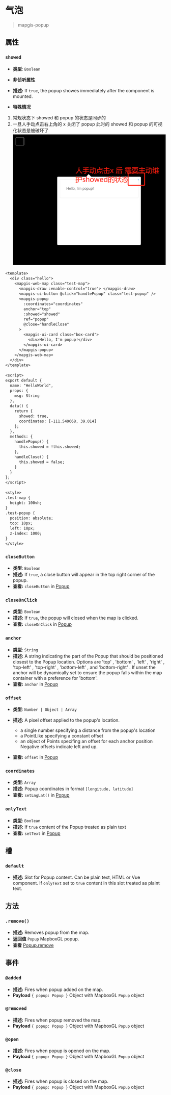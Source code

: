 # 气泡

> mapgis-popup

## 属性

### `showed`

- **类型**: `Boolean`
- **非侦听属性**
- **描述:** If `true`, the popup showes immediately after the component is mounted.

- **特殊情况**

1. 常规状态下 showed 和 popup 的状态是同步的
2. 一旦人手动点击右上角的 x 关闭了 popup 此时的 showed 和 popup 的可视化状态是被破坏了
   ![关闭](./UI/Popup/close.png)

```vue
<template>
  <div class="hello">
    <mapgis-web-map class="test-map">
      <mapgis-draw :enable-control="true"> </mapgis-draw>
      <mapgis-ui-button @click="handlePopup" class="test-popup" />
      <mapgis-popup
        :coordinates="coordinates"
        anchor="top"
        :showed="showed"
        ref="popup"
        @close="handleClose"
      >
        <mapgis-ui-card class="box-card">
          <div>Hello, I'm popup!</div>
        </mapgis-ui-card>
      </mapgis-popup>
    </mapgis-web-map>
  </div>
</template>

<script>
export default {
  name: "HelloWorld",
  props: {
    msg: String
  },
  data() {
    return {
      showed: true,
      coordinates: [-111.549668, 39.014]
    };
  },
  methods: {
    handlePopup() {
      this.showed = !this.showed;
    },
    handleClose() {
      this.showed = false;
    }
  }
};
</script>

<style>
.test-map {
  height: 100vh;
}
.test-popup {
  position: absolute;
  top: 10px;
  left: 10px;
  z-index: 1000;
}
</style>
```

### `closeButton`

- **类型**: `Boolean`
- **描述:** If `true`, a close button will appear in the top right corner of the popup.
- **查看:** `closeButton` in [Popup](https://docs.mapbox.com/mapbox-gl-js/api/#popup)

### `closeOnClick`

- **类型**: `Boolean`
- **描述:** If `true`, the popup will closed when the map is clicked.
- **查看:** `closeOnClick` in [Popup](https://docs.mapbox.com/mapbox-gl-js/api/#popup)

### `anchor`

- **类型**: `String`
- **描述:** A string indicating the part of the Popup that should be positioned closest to the Popup location. Options are 'top' , 'bottom' , 'left' , 'right' , 'top-left' , 'top-right' , 'bottom-left' , and 'bottom-right' . If unset the anchor will be dynamically set to ensure the popup falls within the map container with a preference for 'bottom'.
- **查看:** `anchor` in [Popup](https://docs.mapbox.com/mapbox-gl-js/api/#popup)

### `offset`

- **类型**: `Number | Object | Array`
- **描述:** A pixel offset applied to the popup's location.

  - a single number specifying a distance from the popup's location
  - a PointLike specifying a constant offset
  - an object of Points specifing an offset for each anchor position Negative offsets indicate left and up.

- **查看:** `offset` in [Popup](https://docs.mapbox.com/mapbox-gl-js/api/#popup)

### `coordinates`

- **类型**: `Array`
- **描述:** Popup coordinates in format `[longitude, latitude]`
- **查看:** `setLngLat()` in [Popup](https://docs.mapbox.com/mapbox-gl-js/api/#popup#setlnglat)

### `onlyText`

- **类型**: `Boolean`
- **描述:** If `true` content of the Popup treated as plain text
- **查看:** `setText` in [Popup](https://docs.mapbox.com/mapbox-gl-js/api/#popup#settext)

## 槽

### `default`

- **描述:** Slot for Popup content. Can be plain text, HTML or Vue component. If `onlyText` set to `true` content in this slot treated as plaint text.

## 方法

### `.remove()`

- **描述:** Removes popup from the map.
- **返回值** `Popup` MapboxGL popup.
- **查看** [Popup.remove](https://docs.mapbox.com/mapbox-gl-js/api/markers/#popup#remove)

## 事件

### `@added`

- **描述:** Fires when popup added on the map.
- **Payload** `{ popup: Popup }` Object with MapboxGL `Popup` object

### `@removed`

- **描述:** Fires when popup removed the map.
- **Payload** `{ popup: Popup }` Object with MapboxGL `Popup` object

### `@open`

- **描述:** Fires when popup is opened on the map.
- **Payload** `{ popup: Popup }` Object with MapboxGL `Popup` object

### `@close`

- **描述:** Fires when popup is closed on the map.
- **Payload** `{ popup: Popup }` Object with MapboxGL `Popup` object
